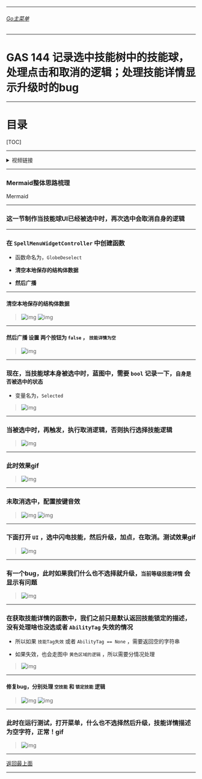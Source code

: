 ___________________________________________________________________________________________
###### [Go主菜单](../MainMenu.md)
___________________________________________________________________________________________

# GAS 144 记录选中技能树中的技能球，处理点击和取消的逻辑；处理技能详情显示升级时的bug

______________________________________________________________________________________

# 目录


[TOC]


___________________________________________________________________________________________

<details>
<summary>视频链接</summary>

[27. Self Deselect_哔哩哔哩_bilibili](https://www.bilibili.com/video/BV1TH4y1L7NP?p=94&vd_source=9e1e64122d802b4f7ab37bd325a89e6c)

------

</details>

___________________________________________________________________________________________

### Mermaid整体思路梳理

Mermaid

___________________________________________________________________________________________


### 这一节制作当技能球UI已经被选中时，再次选中会取消自身的逻辑


------

### 在 `SpellMenuWidgetController` 中创建函数

  - 函数命名为，`GlobeDeselect`

  - **清空本地保存的结构体数据**

  - **然后广播**


------

#### 清空本地保存的结构体数据

>![img](https://api2.mubu.com/v3/document_image/25165450_b3bd6299-3a6b-4333-ca5e-6022e8dbf930.png)
>![img](https://api2.mubu.com/v3/document_image/25165450_a4937adb-a461-47e0-f73b-6919ea97c46f.png)


------

#### 然后广播 设置 两个按钮为 `false` ， `技能详情为空`

>![img](https://api2.mubu.com/v3/document_image/25165450_ecea54ed-c9a5-42b4-9404-6ea4036eb4a1.png)


------

### 现在，当技能球本身被选中时，蓝图中，需要 `bool` 记录一下，`自身是否被选中的状态`

  - 变量名为，`Selected`

>![img](https://api2.mubu.com/v3/document_image/25165450_49059613-10a6-41e2-b1d9-819ba670b5ef.png)


------

### 当被选中时，再触发，执行取消逻辑，否则执行选择技能逻辑

>![img](https://api2.mubu.com/v3/document_image/25165450_517f0a82-9bf6-489a-aada-d46cd1470a9e.png)


------

### 此时效果gif

>![img](https://api2.mubu.com/v3/document_image/25165450_ba16e6b1-52ac-497a-82cd-cfb8d808dc4b.png)


------

### 未取消选中，配置按键音效

>![img](https://api2.mubu.com/v3/document_image/25165450_da0c3fdc-436e-4908-8ee6-8aa755840b79.png)
>![img](https://api2.mubu.com/v3/document_image/25165450_78b81dd9-88f3-48ed-9677-a3ff01bfe75e.png)


------

### 下面打开 `UI` ，选中闪电技能，然后升级，加点，在取消。测试效果gif

>![img](https://api2.mubu.com/v3/document_image/25165450_cea369be-42fe-4dd1-e630-4acabde23240.png)


------

### 有一个bug，此时如果我们什么也不选择就升级，`当前等级技能详情` 会显示有问题

>![img](https://api2.mubu.com/v3/document_image/25165450_87894312-0bc0-4abe-fa0a-554a6248a071.png)


------

### 在获取技能详情的函数中，我们之前只是默认返回技能锁定的描述，没有处理啥也没选或者 `AbilityTag` 失效的情况

  - 所以如果 `技能Tag失效` 或者 `AbilityTag == None` ，需要返回空的字符串

- 如果失效，也会走图中 `黄色区域的逻辑` ，所以需要分情况处理

>![img](https://api2.mubu.com/v3/document_image/25165450_45619ba7-bf43-4564-fffc-f511de13e140.png)


------

#### 修复bug，分别处理 `空技能` 和 `锁定技能` 逻辑

>![img](https://api2.mubu.com/v3/document_image/25165450_5478680b-1579-407e-d2d5-f853cc26cc10.png)
>![img](https://api2.mubu.com/v3/document_image/25165450_9fc369e6-b01f-4478-f047-99e4ffff7f31.png)


------

### 此时在运行测试，打开菜单，什么也不选择然后升级，技能详情描述为空字符，正常！gif

>![img](https://api2.mubu.com/v3/document_image/25165450_7250bf69-094a-4ea4-c0be-3bad2397afee.png)


___________________________________________________________________________________________

[返回最上面](#Go主菜单)

___________________________________________________________________________________________
